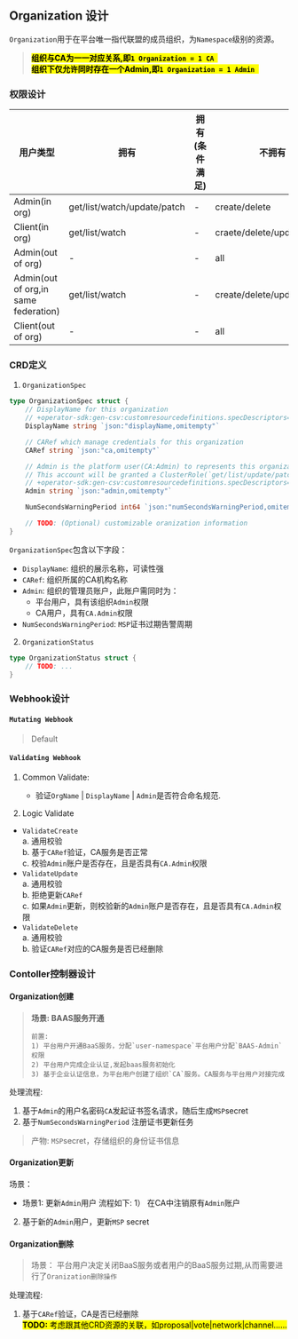 ## **Organization 设计**
`Organization`用于在平台唯一指代联盟的成员组织，为`Namespace`级别的资源。  
>	<mark>**组织与CA为一一对应关系,即`1 Organization = 1 CA `** </mark>  
>   <mark>**组织下仅允许同时存在一个Admin,即`1 Organization = 1 Admin `** </mark>
 

### **权限设计** 
| 用户类型 | 拥有 | 拥有(条件满足)  |  不拥有  |
| ------ | ---- | ------------- |  -----  |  
| Admin(in org)  |  get/list/watch/update/patch  |  - |  create/delete |
| Client(in org) | get/list/watch | - | craete/delete/update/patch |
| Admin(out of org)  |  -  |  - |  all |
| Admin(out of org,in same federation)  |  get/list/watch  |  - |  create/delete/update/patch |
| Client(out of org) | - | - | all |



### **CRD定义**
1. `OrganizationSpec` 
```go
type OrganizationSpec struct {
	// DisplayName for this organization
	// +operator-sdk:gen-csv:customresourcedefinitions.specDescriptors=true
	DisplayName string `json:"displayName,omitempty"`

	// CARef which manage credentials for this organization
	CARef string `json:"ca,omitempty"`

	// Admin is the platform user(CA:Admin) to represents this organization in this federation(Only one admin in each organization)
	// This account will be granted a ClusterRole(`get/list/update/patch`) to this `Federation Resource`
	// +operator-sdk:gen-csv:customresourcedefinitions.specDescriptors=true
	Admin string `json:"admin,omitempty"`

    NumSecondsWarningPeriod int64 `json:"numSecondsWarningPeriod,omitempty"`

	// TODO: (Optional) customizable oranization information
}
```
`OrganizationSpec`包含以下字段：
- `DisplayName`: 组织的展示名称，可读性强
- `CARef`: 组织所属的CA机构名称
- `Admin`: 组织的管理员账户，此账户需同时为：
    - 平台用户，具有该组织`Admin`权限
    - CA用户，具有`CA.Admin`权限
- `NumSecondsWarningPeriod`: `MSP`证书过期告警周期

2. `OrganizationStatus`  
```go
type OrganizationStatus struct {
	// TODO: ...
}
```


### **Webhook设计**
#### `Mutating Webhook`  
> Default 
#### `Validating Webhook`  
1. Common Validate: 
	- 验证`OrgName` | `DisplayName` | `Admin`是否符合命名规范. 

2. Logic Validate  
- `ValidateCreate`   
	a. 通用校验    
	b. 基于`CARef`验证，CA服务是否正常      
	c. 校验`Admin`账户是否存在，且是否具有`CA.Admin`权限   
- `ValidateUpdate`   
	a. 通用校验   
	b. 拒绝更新`CARef`   
	c. 如果`Admin`更新，则校验新的`Admin`账户是否存在，且是否具有`CA.Admin`权限   
- `ValidateDelete`   
	a. 通用校验   
	b. 验证`CARef`对应的CA服务是否已经删除   


### **Contoller控制器设计** 
#### **Organization创建**
> **场景:  BAAS服务开通**
> ```
> 前置:
> 1) 平台用户开通BaaS服务，分配`user-namespace`平台用户分配`BAAS-Admin`权限
> 2) 平台用户完成企业认证,发起baas服务初始化
> 3) 基于企业认证信息，为平台用户创建了组织`CA`服务。CA服务与平台用户对接完成
> ```
处理流程: 
1. 基于`Admin`的用户名密码`CA`发起证书签名请求，随后生成`MSP`secret 
2. 基于`NumSecondsWarningPeriod` 注册证书更新任务  

> 产物: `MSP`secret，存储组织的身份证书信息


#### **Organization更新**  

场景：
- 场景1: 更新`Admin`用户
流程如下:
1） 在CA中注销原有`Admin`账户
2)  基于新的`Admin`用户，更新`MSP` secret


#### **Organization删除**
> 场景： 平台用户决定关闭BaaS服务或者用户的BaaS服务过期,从而需要进行了`Oranization删除操作`

处理流程:
1) 基于`CARef`验证，CA是否已经删除  
<mark> **TODO:** 考虑跟其他CRD资源的关联，如proposal|vote|network|channel......</mark>










